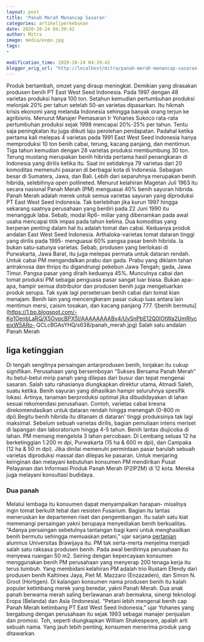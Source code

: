 ```yaml
---
layout: post
title: 'Panah Merah Menancap Sasaran'
categories: artikel|perkebunan
date: 2020-10-24 04:39:42
author: Mitra
image: media/expo.jpg
tags:
- 

modification_time: 2020-10-24 04:39:42
blogger_orig_url: "http://localhost/mitra/panah-merah-menancap-sasaran.html"
---
```


Produk bertambah, omzet yang diraup meningkat. Demikian yang dirasakan
produsen benih PT East West Seed Indonesia. Pada 1997 dengan 48 varietas
produksi hanya 100 ton. Setahun kemudian pertumbuhan produksi melonjak 20% per
tahun setelah 50-an varietas dipasarkan. Itu hikmah krisis ekonomi yang
melanda Indonesia sehingga banyak orang terjun ke agribisnis. Menurut Manajer
Pemasaran Ir Yohanes Sukoco rata-rata pertumbuhan produksi sejak 1998 mencapai
20%-25% per tahun. Tentu saja peningkatan itu juga diikuti laju perolehan
pendapatan. Padahal ketika pertama kali melepas 4 varietas pada 1991 East West
Seed Indonesia hanya memproduksi 10 ton benih cabai, terung, kacang panjang,
dan mentimun. Tiga tahun kemudian dengan 28 varietas produksi membumbung 30
ton. Terung mustang merupakan benih hibrida pertama hasil penangkaran di
Indonesia yang dirilis ketika itu. Saat ini setidaknya 79 varietas dari 20
komoditas memenuhi pasaran di berbagai kota di Indonesia. Sebagian besar di
Sumatera, Jawa, dan Bali. Lebih dari separuhnya merupakan benih hibrida,
selebihnya open pollineted. Menurut kelahiran Magetan Juli 1963 itu secara
nasional Panah Merah (PM) menguasai 40% benih sayuran hibrida. Panah Merah
adalah merek untuk semua varietas sayuran yang diproduksi PT East West Seed
Indonesia. Tak berlebihan jika kurun 1997 hingga sekarang saatnya perusahaan
yang berdiri pada 22 Juni 1990 itu menangguk laba. Sebab, modal Rp6- miliar
yang dibenamkan pada awal usaha mencapai titik impas pada tahun kelima. Dua
komoditas yang berperan penting dalam hal itu adalah tomat dan cabai. Keduanya
produk andalan East West Seed Indonesia. Arthaloka-varietas tomat dataran
tinggi yang dirilis pada 1995- menguasai 60% pangsa pasar benih hibrida. Ia
bukan satu-satunya varietas. Sebab, produsen yang berlokasi di Purwakarta,
Jawa Barat, itu juga melepas permata untuk dataran rendah. Untuk cabai PM
mengandalkan prabu dan gada. Prabu yang diklaim tahan antraknosa dan thrips
itu digandrungi pekebun Jawa Tengah; gada, Jawa Timur. Pangsa pasar yang
diraih keduanya 45%. Munculnya cabai dan tomat produksi PM sebagai penguasa
pasar sangat luar biasa. Bukan apa-apa, hampir semua distributor dan produsen
benih juga mengeluarkan produk serupa. Tak syak lagi perseteruan benih cabai
dan tomat kian menajam. Benih lain yang mencengkeram pasar cukup luas antara
lain mentimun mersi, caisim tosakan, dan kacang panjang 777.  ![benih
bermutu](https://1.bp.blogspot.com/-Kg1OenbLaRQ/X5OvpcBPX5I/AAAAAAAABv4/UySnPbE12Q0IOtWa2UmRlycejxW5ARo-
QCLcBGAsYHQ/s638/panah_merah.jpg) Salah satu andalan Panah Merah

## liga ketinggian

Di tengah sengitnya persaingan antarprodusen benih, lonjakan itu cukup
signifikan. Perusahaan yang bersemboyan “Sukses Bersama Panah Merah” itu
betul-betul mirip panah yang dilepas dari busur dan tepat mengenai sasaran.
Salah satu rahasianya diungkapkan direktur utama, Atmadi Saleh, suatu ketika.
Benih sayuran yang dihasilkan hampir seluruhnya spesifik lokasi. Artinya,
tanaman berproduksi optimal jika dibudidayakan di lahan sesuai rekomendasi
perusahaan. Contoh, varietas cabai kresna direkomendasikan untuk dataran
rendah hingga menengah (0-800 m dpi).Begitu benih hibrida itu ditanam di
dataran' tinggi produksinya tak lagi maksimal. Sebelum sebuah varietas
dirilis, bagian pemuliaan intens meriset di lapangan dan laboratorium hingga
4-5 tahun. Benih lantas diujicoba di lahan. PM memang mengelola 3 lahan
percobaan. Di Lembang seluas 12 ha berketinggian 1.200 m dpi, Purwakarta (15
ha & 600 m dpi), dan Campaka (12 ha & 50 m dpi). Jika dinilai memenuhi
permintaan pasar barulah sebuah varietas diproduksi massal dan dilepas ke
pasaran. Untuk menjaring keinginan dan melayani kebutuhan konsumen PM
mendirikan Pusat Pelayanan dan Informasi Produk Panah Merah (P2IP2M) di 12
kota. Mereka juga melayani konsultasi budidaya.

### Dua panah

Melalui lembaga itu konsumen dapat menyampaikan harapan- misalnya ingin tomat
berkulit tebal dan resisten Fusarium. Bagian itu lantas meneruskan ke
departemen riset dan pengembangan. Itu salah satu kiat memenangi persaingan
yakni berupaya menyediakan benih berkualitas. “Adanya persaingan sebetulnya
tantangan bagi kami untuk menghasilkan benih bermutu sehingga memuaskan
petani,” ujar sarjana [pertanian](http://127.0.0.1/mitra/pertanian
"pertanian") alumnus Universitas Brawijaya itu. PM tak serta-merta menjelma
menjadi salah satu raksasa produsen benih. Pada awal berdirinya perusahaan itu
menyewa ruangan 50 m2. Seiring dengan kepercayaan konsumen menggunakan benih
PM perusahaan yang menyerap 200 tenaga kerja itu terus tumbuh. Yang membidani
kelahiran PM adalah trio Rustam Efendy dari produsen benih Kaltimex Jaya, Piet
M. Mazzaro (Enzazaden), dan Simon N. Groot (Hortigen). Di kalangan konsumen
nama produsen benih itu kalah populer ketimbang merek yang beredar, yakni
Panah Merah. Dua anak panah berwarna merah saling berlawanan arah bermakna,
sinergi teknologi Eropa (Belanda) dan Asia (Indonesia). “Petani lebih mengenal
benih cap Panah Merah ketimbang PT East West Seed Indonesia,” ujar Yohanes
yang bergabung dengan perusahaan itu sejak 1993 sebagai manajer penjualan dan
promosi. Toh, seperti diungkapkan William Shakespeare, apalah arti sebuah
nama. Yang jauh lebih penting, konsumen menerima produk yang ditawarkan.



